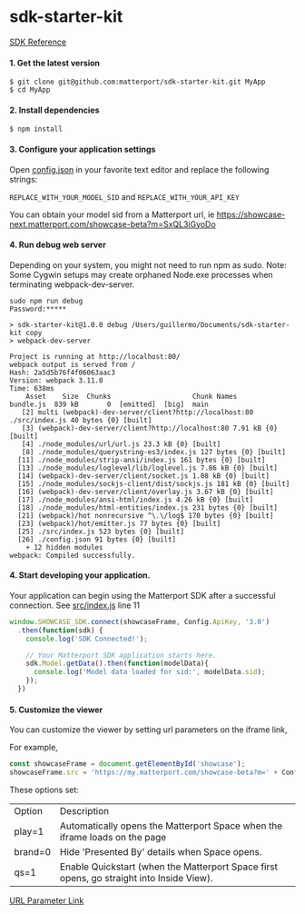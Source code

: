 # sdk-starter-kit

[SDK Reference](https://matterport.github.io/showcase-sdk/docs/)

#### 1. Get the latest version

```shell
$ git clone git@github.com:matterport/sdk-starter-kit.git MyApp
$ cd MyApp
```

#### 2. Install dependencies

```shell
$ npm install
```
#### 3. Configure your application settings
Open [config.json](./config.json) in your favorite text editor and replace the following strings:

`REPLACE_WITH_YOUR_MODEL_SID` and `REPLACE_WITH_YOUR_API_KEY`

You can obtain your model sid from a Matterport url, ie
https://showcase-next.matterport.com/showcase-beta?m=SxQL3iGyoDo

#### 4. Run debug web server
Depending on your system, you might not need to run npm as sudo. Note: Some Cygwin setups may create orphaned Node.exe processes when terminating webpack-dev-server.

```shell
sudo npm run debug
Password:*****

> sdk-starter-kit@1.0.0 debug /Users/guillermo/Documents/sdk-starter-kit copy
> webpack-dev-server

Project is running at http://localhost:80/
webpack output is served from /
Hash: 2a5d5b76f4f06063aac3
Version: webpack 3.11.0
Time: 638ms
    Asset    Size  Chunks                    Chunk Names
bundle.js  839 kB       0  [emitted]  [big]  main
   [2] multi (webpack)-dev-server/client?http://localhost:80 ./src/index.js 40 bytes {0} [built]
   [3] (webpack)-dev-server/client?http://localhost:80 7.91 kB {0} [built]
   [4] ./node_modules/url/url.js 23.3 kB {0} [built]
   [8] ./node_modules/querystring-es3/index.js 127 bytes {0} [built]
  [11] ./node_modules/strip-ansi/index.js 161 bytes {0} [built]
  [13] ./node_modules/loglevel/lib/loglevel.js 7.86 kB {0} [built]
  [14] (webpack)-dev-server/client/socket.js 1.08 kB {0} [built]
  [15] ./node_modules/sockjs-client/dist/sockjs.js 181 kB {0} [built]
  [16] (webpack)-dev-server/client/overlay.js 3.67 kB {0} [built]
  [17] ./node_modules/ansi-html/index.js 4.26 kB {0} [built]
  [18] ./node_modules/html-entities/index.js 231 bytes {0} [built]
  [21] (webpack)/hot nonrecursive ^\.\/log$ 170 bytes {0} [built]
  [23] (webpack)/hot/emitter.js 77 bytes {0} [built]
  [25] ./src/index.js 523 bytes {0} [built]
  [26] ./config.json 91 bytes {0} [built]
    + 12 hidden modules
webpack: Compiled successfully.

```

#### 4. Start developing your application.
Your application can begin using the Matterport SDK after a successful connection.
See [src/index.js](src/index.js) line 11

```javascript
window.SHOWCASE_SDK.connect(showcaseFrame, Config.ApiKey, '3.0')
  .then(function(sdk) {
    console.log('SDK Connected!');

    // Your Matterport SDK application starts here.
    sdk.Model.getData().then(function(modelData){
      console.log('Model data loaded for sid:', modelData.sid);
    });
  })
```

#### 5. Customize the viewer
You can customize the viewer by setting url parameters on the iframe link,

For example, 
```javascript
const showcaseFrame = document.getElementById('showcase');
showcaseFrame.src = 'https://my.matterport.com/showcase-beta?m=' + Config.Sid + '&play=1&brand=0&qs=1';
```
These options set:
<table>
    <tr><td>Option</td><td>Description</td></tr>
    <tr><td>play=1</td><td>Automatically opens the Matterport Space when the iframe loads on the page</td></tr>
    <tr><td>brand=0</td><td>Hide 'Presented By' details when Space opens.</td></tr>
    <tr><td>qs=1</td><td>Enable Quickstart (when the Matterport Space first opens, go straight into Inside View).</td></tr>
</table>

[URL Parameter Link](https://support.matterport.com/hc/en-us/articles/209980967-URL-Parameters)
